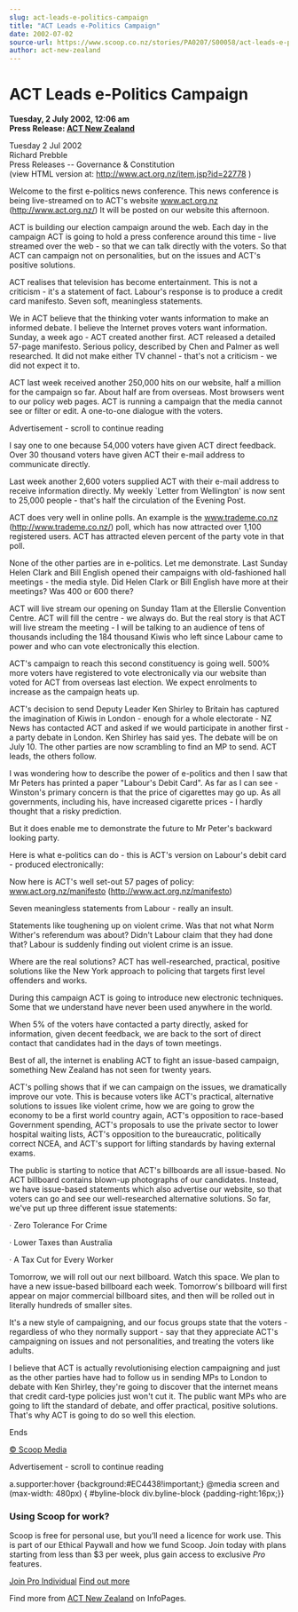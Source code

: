 ```yaml
---
slug: act-leads-e-politics-campaign
title: "ACT Leads e-Politics Campaign"
date: 2002-07-02
source-url: https://www.scoop.co.nz/stories/PA0207/S00058/act-leads-e-politics-campaign.htm
author: act-new-zealand
---
```

ACT Leads e-Politics Campaign
=============================

**Tuesday, 2 July 2002, 12:06 am**  
**Press Release: [ACT New Zealand](https://info.scoop.co.nz/ACT_New_Zealand)**

Tuesday 2 Jul 2002  
Richard Prebble  
Press Releases -- Governance & Constitution  
(view HTML version at: http://www.act.org.nz/item.jsp?id=22778 )

Welcome to the first e-politics news conference. This news conference is being live-streamed on to ACT's website www.act.org.nz (http://www.act.org.nz/) It will be posted on our website this afternoon.

ACT is building our election campaign around the web. Each day in the campaign ACT is going to hold a press conference around this time - live streamed over the web - so that we can talk directly with the voters. So that ACT can campaign not on personalities, but on the issues and ACT's positive solutions.

ACT realises that television has become entertainment. This is not a criticism - it's a statement of fact. Labour's response is to produce a credit card manifesto. Seven soft, meaningless statements.

We in ACT believe that the thinking voter wants information to make an informed debate. I believe the Internet proves voters want information. Sunday, a week ago - ACT created another first. ACT released a detailed 57-page manifesto. Serious policy, described by Chen and Palmer as well researched. It did not make either TV channel - that's not a criticism - we did not expect it to.

ACT last week received another 250,000 hits on our website, half a million for the campaign so far. About half are from overseas. Most browsers went to our policy web pages. ACT is running a campaign that the media cannot see or filter or edit. A one-to-one dialogue with the voters.

Advertisement - scroll to continue reading





I say one to one because 54,000 voters have given ACT direct feedback. Over 30 thousand voters have given ACT their e-mail address to communicate directly.

Last week another 2,600 voters supplied ACT with their e-mail address to receive information directly. My weekly \`Letter from Wellington' is now sent to 25,000 people - that's half the circulation of the Evening Post.

ACT does very well in online polls. An example is the www.trademe.co.nz (http://www.trademe.co.nz/) poll, which has now attracted over 1,100 registered users. ACT has attracted eleven percent of the party vote in that poll.

None of the other parties are in e-politics. Let me demonstrate. Last Sunday Helen Clark and Bill English opened their campaigns with old-fashioned hall meetings - the media style. Did Helen Clark or Bill English have more at their meetings? Was 400 or 600 there?

ACT will live stream our opening on Sunday 11am at the Ellerslie Convention Centre. ACT will fill the centre - we always do. But the real story is that ACT will live stream the meeting - I will be talking to an audience of tens of thousands including the 184 thousand Kiwis who left since Labour came to power and who can vote electronically this election.

ACT's campaign to reach this second constituency is going well. 500% more voters have registered to vote electronically via our website than voted for ACT from overseas last election. We expect enrolments to increase as the campaign heats up.

ACT's decision to send Deputy Leader Ken Shirley to Britain has captured the imagination of Kiwis in London - enough for a whole electorate - NZ News has contacted ACT and asked if we would participate in another first - a party debate in London. Ken Shirley has said yes. The debate will be on July 10. The other parties are now scrambling to find an MP to send. ACT leads, the others follow.

I was wondering how to describe the power of e-politics and then I saw that Mr Peters has printed a paper "Labour's Debit Card". As far as I can see - Winston's primary concern is that the price of cigarettes may go up. As all governments, including his, have increased cigarette prices - I hardly thought that a risky prediction.

But it does enable me to demonstrate the future to Mr Peter's backward looking party.

Here is what e-politics can do - this is ACT's version on Labour's debit card - produced electronically:

Now here is ACT's well set-out 57 pages of policy: www.act.org.nz/manifesto (http://www.act.org.nz/manifesto)

Seven meaningless statements from Labour - really an insult.

Statements like toughening up on violent crime. Was that not what Norm Wither's referendum was about? Didn't Labour claim that they had done that? Labour is suddenly finding out violent crime is an issue.

Where are the real solutions? ACT has well-researched, practical, positive solutions like the New York approach to policing that targets first level offenders and works.

During this campaign ACT is going to introduce new electronic techniques. Some that we understand have never been used anywhere in the world.

When 5% of the voters have contacted a party directly, asked for information, given decent feedback, we are back to the sort of direct contact that candidates had in the days of town meetings.

Best of all, the internet is enabling ACT to fight an issue-based campaign, something New Zealand has not seen for twenty years.

ACT's polling shows that if we can campaign on the issues, we dramatically improve our vote. This is because voters like ACT's practical, alternative solutions to issues like violent crime, how we are going to grow the economy to be a first world country again, ACT's opposition to race-based Government spending, ACT's proposals to use the private sector to lower hospital waiting lists, ACT's opposition to the bureaucratic, politically correct NCEA, and ACT's support for lifting standards by having external exams.

The public is starting to notice that ACT's billboards are all issue-based. No ACT billboard contains blown-up photographs of our candidates. Instead, we have issue-based statements which also advertise our website, so that voters can go and see our well-researched alternative solutions. So far, we've put up three different issue statements:

· Zero Tolerance For Crime

· Lower Taxes than Australia

· A Tax Cut for Every Worker

Tomorrow, we will roll out our next billboard. Watch this space. We plan to have a new issue-based billboard each week. Tomorrow's billboard will first appear on major commercial billboard sites, and then will be rolled out in literally hundreds of smaller sites.

It's a new style of campaigning, and our focus groups state that the voters - regardless of who they normally support - say that they appreciate ACT's campaigning on issues and not personalities, and treating the voters like adults.

I believe that ACT is actually revolutionising election campaigning and just as the other parties have had to follow us in sending MPs to London to debate with Ken Shirley, they're going to discover that the internet means that credit card-type policies just won't cut it. The public want MPs who are going to lift the standard of debate, and offer practical, positive solutions. That's why ACT is going to do so well this election.

Ends

  

[© Scoop Media](http://www.scoop.co.nz/about/terms.html)  

Advertisement - scroll to continue reading



a.supporter:hover {background:#EC4438!important;} @media screen and (max-width: 480px) { #byline-block div.byline-block {padding-right:16px;}}

### Using Scoop for work?

Scoop is free for personal use, but you’ll need a licence for work use. This is part of our Ethical Paywall and how we fund Scoop. Join today with plans starting from less than $3 per week, plus gain access to exclusive _Pro_ features.  
  
[Join Pro Individual](https://pro.scoop.co.nz/Individual/?from=ProIn24) [Find out more](https://pro.scoop.co.nz/using-scoop-for-work/?from=ProIn24)

Find more from [ACT New Zealand](https://info.scoop.co.nz/ACT_New_Zealand) on InfoPages.